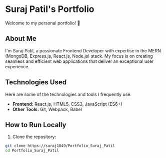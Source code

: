 # Suraj Patil's Portfolio

Welcome to my personal portfolio! 👋

## About Me

I'm Suraj Patil, a passionate Frontend Developer with expertise in the MERN (MongoDB, Express.js, React.js, Node.js) stack. 
My focus is on creating seamless and efficient web applications that deliver an exceptional user experience.

## Technologies Used

Here are some of the technologies and tools I frequently use:
- **Frontend:** React.js, HTML5, CSS3, JavaScript (ES6+)
- **Other Tools:** Git, Webpack, Babel



## How to Run Locally

1. Clone the repository:

```bash
git clone https://suraj1849/Portfolio_Suraj_Patil
cd Portfolio_Suraj_Patil


